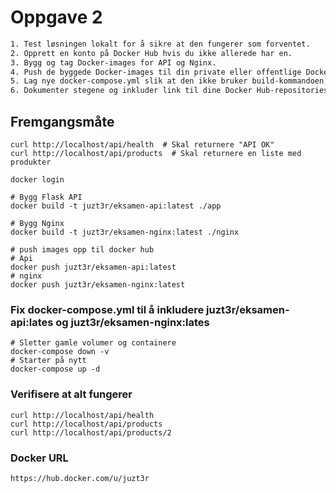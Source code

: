 # Oppgave 2
```bash
1. Test løsningen lokalt for å sikre at den fungerer som forventet.
2. Opprett en konto på Docker Hub hvis du ikke allerede har en.
3. Bygg og tag Docker-images for API og Nginx.
4. Push de byggede Docker-images til din private eller offentlige Docker Hub repository.
5. Lag nye docker-compose.yml slik at den ikke bruker build-kommandoen, men isteden refererer til image-tagene fra Docker Hub.
6. Dokumenter stegene og inkluder link til dine Docker Hub-repositories.

```
## Fremgangsmåte

```
curl http://localhost/api/health  # Skal returnere "API OK"
curl http://localhost/api/products  # Skal returnere en liste med produkter
```
```
docker login
```

```
# Bygg Flask API
docker build -t juzt3r/eksamen-api:latest ./app

# Bygg Nginx
docker build -t juzt3r/eksamen-nginx:latest ./nginx
```

```
# push images opp til docker hub
# Api
docker push juzt3r/eksamen-api:latest
# nginx
docker push juzt3r/eksamen-nginx:latest
```

### Fix docker-compose.yml til å inkludere juzt3r/eksamen-api:lates og juzt3r/eksamen-nginx:lates

```
# Sletter gamle volumer og containere
docker-compose down -v  
# Starter på nytt
docker-compose up -d  
```


### Verifisere at alt fungerer
``` 
curl http://localhost/api/health 
curl http://localhost/api/products 
curl http://localhost/api/products/2 
```


### Docker URL
```https://hub.docker.com/u/juzt3r```